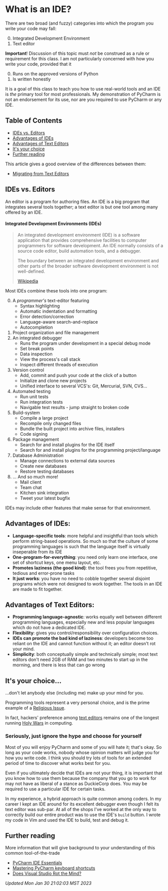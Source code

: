 # What is an IDE?

There are two broad (and fuzzy) categories into which the program you write your code may fall:

0.  Integrated Development Environment
1.  Text editor


**Important**!  Discussion of this topic must *not* be construed as a rule or
requirement for this class.  I am not particularly concerned with how you write
your code, provided that it

0.  Runs on the approved versions of Python
1.  Is written honestly 

It is a goal of this class to teach you how to use real-world tools and an IDE
is *the* primary tool for most professionals.  My demonstration of PyCharm is
not an endorsement for its use, nor are you required to use PyCharm or any IDE.


## Table of Contents

*   [IDEs vs. Editors](#ides-vs-editors)
*   [Advantages of IDEs](#advantages-of-ides)
*   [Advantages of Text Editors](#advantages-of-text-editors)
*   [It's your choice](#its-your-choice)
*   [Further reading](#further-reading)


This article gives a good overview of the differences between them:

*   [Migrating from Text Editors](https://www.jetbrains.com/help/pycharm/migrating-from-text-editors.html)

## IDEs vs. Editors

An editor is a program for authoring files.  An IDE is a big program that integrates several tools together; a text editor is but one tool among many offered by an IDE.

#### Integrated Development Environments (IDEs)

> An integrated development environment (IDE) is a software application that
> provides comprehensive facilities to computer programmers for software
> development. An IDE normally consists of a source code editor, build
> automation tools, and a debugger.
> 
> The boundary between an integrated development environment and other parts of
> the broader software development environment is not well-defined. 
>
> [Wikipedia](https://en.wikipedia.org/wiki/Integrated_development_environment)


Most IDEs combine these tools into one program:

0.  A *programmer's* text-editor featuring
    *   Syntax highlighting
    *   Automatic indentation and formatting
    *   Error detection/correction
    *   Language-aware search-and-replace
    *   Autocompletion
1.  Project organization and file management
2.  An integrated debugger
    *   Runs the program under development in a special debug mode
    *   Set break points
    *   Data inspection
    *   View the process's call stack
    *   Inspect different threads of execution
3.  Version control
    *   Add, commit and push your code at the click of a button
    *   Initialize and clone new projects
    *   Unified interface to several VCS's: Git, Mercurial, SVN, CVS...
4.  Automated testing
    *   Run unit tests
    *   Run integration tests
    *   Navigable test results - jump straight to broken code
5.  Build-system 
    *   Compile a large project
    *   Recompile only changed files
    *   Bundle the built project into archive files, installers
    *   Code signing
6.  Package management
    *   Search for and install plugins for the IDE itself
    *   Search for and install plugins for the programming project/language
7.  Database Administration
    *   Manage connections to external data sources
    *   Create new databases
    *   Restore testing databases
8.  ... And so much more!
    *   Mail client
    *   Team chat
    *   Kitchen sink integration
    *   Tweet your latest bugfix

IDEs may include other features that make sense for that environment.


## Advantages of IDEs:

*   **Language-specific tools**: more helpful and insightful than tools which
    perform string-based operations.  So much so that the culture of some
    programming languages is such that the language itself is virtually
    inseperable from its IDE
*   **One-program-for-everything**: you need only learn one interface, one set of
    shortcut keys, one menu layout, etc. 
*   **Promotes laziness (the good kind)**: the tool frees you from repetitive,
    tedious and error-prone tasks
*   **It just works**: you have no need to cobble together several disjoint
    programs which were not designed to work together.  The tools in an IDE are
    made to fit together.


## Advantages of Text Editors:

*   **Programming language-agnostic**: works equally well between different
    programming languages, especially new and less popular languages which do
    not have a dedicated IDE.
*   **Flexibility**: gives you control/responsibility over configuration
    choices.
*   **IDEs can promote the bad kind of laziness**: developers become too
    reliant on the IDE and cannot function without it; an editor doesn't rot
    your mind.
*   **Simplicity**: both conceptually simple and technically simple; most text
    editors don't need 2GB of RAM and two minutes to start up in the morning,
    and there is less that can go wrong


## It's your choice...
...don't let anybody else (including me) make up your mind for you.

Programming tools represent a very personal choice, and is the prime example of
a [Religious Issue](http://www.catb.org/jargon/html/R/religious-issues.html).

In fact, hackers' preference among [text editors](http://wiki.c2.com/?EmacsVsVi)
remains one of the longest running
[Holy Wars](http://www.catb.org/jargon/html/H/holy-wars.html) in computing.


### Seriously, just ignore the hype and choose for yourself

Most of you will enjoy PyCharm and some of you will hate it; that's okay.  So
long as your code works, nobody whose opinion matters will judge you for how
you write code.  I think you should try lots of tools for an extended period of
time to discover what works best for you.

Even if you ultimately decide that IDEs are not your thing, it is important
that you know how to use them because the company that you go to work for may
not have as liberal of a stance as DuckieCorp does.  You may be required to use
a particular IDE for certain tasks.

In my experience, a hybrid approach is quite common among coders.  In my career
I kept an IDE around for its excellent debugger even though I felt its text
editor was sub-par.  At all of the shops I've worked at the only way to
correctly build our entire product was to use the IDE's `build` button.  I
wrote my code in Vim and used the IDE to build, test and debug it.



## Further reading

More information that will give background to your understanding of this common tool-of-the-trade

*   [PyCharm IDE Essentials](https://www.jetbrains.com/help/pycharm/general-guidelines.html)
*   [Mastering PyCharm keyboard shortcuts](https://www.jetbrains.com/help/pycharm/mastering-keyboard-shortcuts.html)
*   [Does Visual Studio Rot the Mind?](https://web.archive.org/web/20191005080226/http://www.charlespetzold.com/etc/doesvisualstudiorotthemind.html)

*Updated Mon Jan 30 21:02:03 MST 2023*
